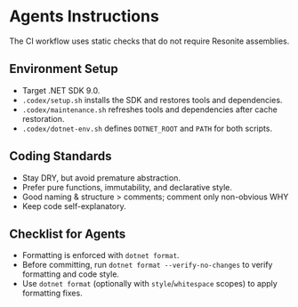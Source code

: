 # Agents Instructions

The CI workflow uses static checks that do not require Resonite assemblies.

## Environment Setup

- Target .NET SDK 9.0.
- `.codex/setup.sh` installs the SDK and restores tools and dependencies.
- `.codex/maintenance.sh` refreshes tools and dependencies after cache restoration.
- `.codex/dotnet-env.sh` defines `DOTNET_ROOT` and `PATH` for both scripts.

## Coding Standards

- Stay DRY, but avoid premature abstraction.
- Prefer pure functions, immutability, and declarative style.
- Good naming & structure > comments; comment only non-obvious WHY
- Keep code self-explanatory.

## Checklist for Agents

- Formatting is enforced with `dotnet format`.
- Before committing, run `dotnet format --verify-no-changes` to verify formatting and code style.
- Use `dotnet format` (optionally with `style`/`whitespace` scopes) to apply formatting fixes.
